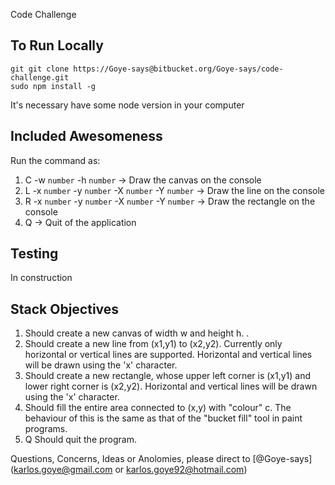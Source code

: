 Code Challenge

## To Run Locally

````
git git clone https://Goye-says@bitbucket.org/Goye-says/code-challenge.git
sudo npm install -g
````

It's necessary have some node version in your computer

## Included Awesomeness

Run the command as:

1. C -w `number` -h `number` -> Draw the canvas on the console
2. L -x `number` -y `number` -X `number` -Y `number` -> Draw the line on the console
3. R -x `number` -y `number` -X `number` -Y `number` -> Draw the rectangle on the console
4. Q -> Quit of the application 

## Testing
In construction 

## Stack Objectives

1. Should create a new canvas of width w and height h. .
2. Should create a new line from (x1,y1) to (x2,y2). Currently only horizontal or vertical lines are supported. Horizontal and vertical lines will be drawn using the 'x' character.
3. Should create a new rectangle, whose upper left corner is (x1,y1) and lower right corner is (x2,y2). Horizontal and vertical lines will be drawn using the 'x' character. 
4. Should fill the entire area connected to (x,y) with "colour" c. The behaviour of this is the same as that of the "bucket fill" tool in paint programs.
5. Q Should quit the program.  

Questions, Concerns, Ideas or Anolomies, please direct to [@Goye-says](karlos.goye@gmail.com or karlos.goye92@hotmail.com)
